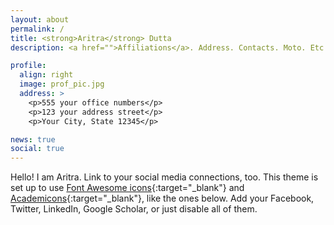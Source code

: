 ```yaml
---
layout: about
permalink: /
title: <strong>Aritra</strong> Dutta
description: <a href="">Affiliations</a>. Address. Contacts. Moto. Etc.

profile:
  align: right
  image: prof_pic.jpg
  address: >
    <p>555 your office numbers</p>
    <p>123 your address street</p>
    <p>Your City, State 12345</p>

news: true
social: true
---
```


Hello! I am Aritra.
Link to your social media connections, too. This theme is set up to use [Font Awesome icons](http://fortawesome.github.io/Font-Awesome/){:target="\_blank"} and [Academicons](https://jpswalsh.github.io/academicons/){:target="\_blank"}, like the ones below. Add your Facebook, Twitter, LinkedIn, Google Scholar, or just disable all of them.
